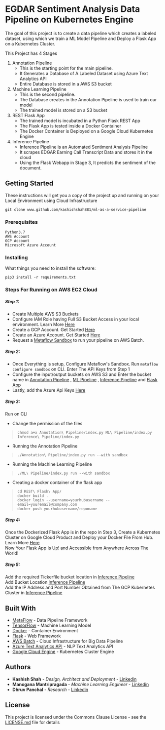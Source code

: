 # EGDAR Sentiment Analysis Data Pipeline on Kubernetes Engine

The goal of this project is to create a data pipeline which creates a labeled dataset, using which we train a ML Model Pipeline and Deploy a Flask App on a Kubernetes Cluster.

This Project has 4 Stages
1. Annotation Pipeline
   - This is the starting point for the main pipeline. 
   - It Generates a Database of A Labeled Dataset using Azure Text Analytics API
   - Entire Database is stored in a AWS S3 bucket 
2. Machine Learning Pipeline
   - This is the second pipeline.
   - The Database creates in the Annotation Pipeline is used to train our model
   - The trained model is stored on a S3 bucket
3. REST Flask App
   - The trained model is incubated in a Python Flask REST App
   - The Flask App is tested inside a Docker Container
   - The Docker Container is Deployed on a Google Cloud Kubernetes Engine
4. Inference Pipeline
   - Inference Pipeline is an Automated Sentiment Analysis Pipeline
   - It scrapes EDGAR Earning Call Transcript Data and stores it in the cloud
   - Using the Flask Webapp in Stage 3, It predicts the sentiment of the document.


## Getting Started

These instructions will get you a copy of the project up and running on your Local Environment using Cloud Infrastructure 
```
git clone www.github.com/kashishshah881/ml-as-a-service-pipeline
```

### Prerequisites

```
Python3.7
AWS Account
GCP Account
Microsoft Azure Account
```

### Installing
What things you need to install the software:
```
pip3 install -r requirements.txt
```

### Steps For Running on AWS EC2 Cloud

##### Step 1:
- Create Multiple AWS S3 Buckets
- Configure IAM Role having Full S3 Bucket Access in your local environment. Learn More [Here](https://docs.databricks.com/administration-guide/cloud-configurations/aws/iam-roles.html#step-1-create-an-iam-role-and-policy-to-access-an-s3-bucket)
- Create a GCP Account. Get Started [Here](cloud.google.com)
- Create an Azure Account. Get Started [Here](azure.microsoft.com)
- Request a [Metaflow Sandbox](https://www.metaflow.org/sandbox/) to run your pipeline on AWS Batch.
##### Step 2:
- Once Everything is setup, Configure Metaflow's Sandbox. Run ``` metaflow configure sandbox ``` on CLI. Enter The API Keys from Step 1 <br>
- Configure the input/output buckets on AWS S3 and Enter the bucket name in [Annotation Pipeline](https://github.com/kashishshah881/ml-as-a-service-pipeline/blob/master/Annotation%20Pipeline/index.py#L41-L42) , [ML Pipeline](https://github.com/kashishshah881/ml-as-a-service-pipeline/blob/master/ML%20Pipeline/index.py#L37-L39) , [Inference Pipeline](https://github.com/kashishshah881/ml-as-a-service-pipeline/blob/master/Inference%20Pipeline/index.py#L28-L29)
and [Flask App](https://github.com/kashishshah881/ml-as-a-service-pipeline/blob/master/REST%20Flask%20App/app.py#L26)
- Lastly, add the Azure Api Keys [Here](https://github.com/kashishshah881/ml-as-a-service-pipeline/blob/master/Annotation%20Pipeline/index.py#L21-L22)
##### Step 3:
Run on CLI <br>
- Change the permission of the files
>```chmod a+x Annotation\ Pipeline/index.py ML\ Pipeline/index.py Inference\ Pipeline/index.py ```<br>
- Running the Annotation Pipeline
>```./Annotation\ Pipeline/index.py run --with sandbox ``` <br>
- Running the Machine Learning Pipeline
>```./ML\ Pipeline/index.py run --with sandbox ``` <br>
- Creating a docker container of the flask app <br>
> ```cd REST\ Flask\ App/ ``` <br>
> ```docker build . ``` <br>
> ``` docker login --username=yourhubusername --email=youremail@company.com ``` <br>
> ``` docker push yourhubusername/reponame ``` <br>

##### Step 4:
Once the Dockerized Flask App is in the repo in Step 3,
Create a Kubernetes Cluster on Google Cloud Product and Deploy your Docker File From Hub. Learn More [Here](https://codeburst.io/getting-started-with-kubernetes-deploy-a-docker-container-with-kubernetes-in-5-minutes-eb4be0e96370) <br>
Now Your Flask App Is Up! and Accessible from Anywhere Across The World!

##### Step 5:
Add the required Tickerfile bucket location in [Inference Pipeline](https://github.com/kashishshah881/ml-as-a-service-pipeline/blob/master/Inference%20Pipeline/index.py#L83) <br>
Add Bucket Location [Inference Pipeline](https://github.com/kashishshah881/ml-as-a-service-pipeline/blob/master/Inference%20Pipeline/index.py#L28-L29) <br>
Add the IP Address and Port Number Obtained from The GCP Kubernetes Cluster in [Inference Pipeline](https://github.com/kashishshah881/ml-as-a-service-pipeline/blob/master/Inference%20Pipeline/index.py#L157)



## Built With

* [MetaFlow](https://metaflow.org) - Data Pipeline Framework
* [TensorFlow](https://www.tensorflow.org/) - Machine Learning Model
* [Docker](https://www.docker.com) - Container Environment
* [Flask](https://flask.palletsprojects.com/en/1.1.x/) -  Web Framework 
* [AWS Batch](https://aws.amazon.com/batch/) - Cloud Infrastructure for Big Data Pipeline
* [Azure Text Analytics API](https://azure.microsoft.com/en-us/services/cognitive-services/text-analytics/) - NLP Text Analytics API
* [Google Cloud Engine](https://cloud.google.com/kubernetes-engine) - Kubernetes Cluster Engine

## Authors

* **Kashish Shah** - *Design, Architect and Deployment* - [Linkedin](https://linkedin.com/in/shah-kashish)
* **Manogana Mantripragada** - *Machine Learning Engineer* - [Linkedin](https://www.linkedin.com/in/manogna-mantripragada/)
* **Dhruv Panchal** - *Research* - [Linkedin](https://www.linkedin.com/in/panchaldhruv/)



## License

This project is licensed under the Commons Clause License - see the [LICENSE.md](https://commonsclause.com) file for details

